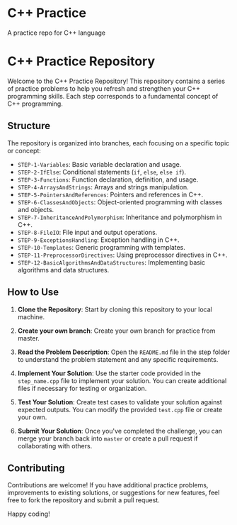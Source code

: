 # C++ Practice
A practice repo for C++ language

# C++ Practice Repository

Welcome to the C++ Practice Repository! This repository contains a series of practice problems to help you refresh and strengthen your C++ programming skills. Each step corresponds to a fundamental concept of C++ programming.

## Structure

The repository is organized into branches, each focusing on a specific topic or concept:

- `STEP-1-Variables`: Basic variable declaration and usage.
- `STEP-2-IfElse`: Conditional statements (`if`, `else`, `else if`).
- `STEP-3-Functions`: Function declaration, definition, and usage.
- `STEP-4-ArraysAndStrings`: Arrays and strings manipulation.
- `STEP-5-PointersAndReferences`: Pointers and references in C++.
- `STEP-6-ClassesAndObjects`: Object-oriented programming with classes and objects.
- `STEP-7-InheritanceAndPolymorphism`: Inheritance and polymorphism in C++.
- `STEP-8-FileIO`: File input and output operations.
- `STEP-9-ExceptionsHandling`: Exception handling in C++.
- `STEP-10-Templates`: Generic programming with templates.
- `STEP-11-PreprocessorDirectives`: Using preprocessor directives in C++.
- `STEP-12-BasicAlgorithmsAndDataStructures`: Implementing basic algorithms and data structures.

## How to Use

1. **Clone the Repository**: Start by cloning this repository to your local machine.

2. **Create your own branch**: Create your own branch for practice from master.

3. **Read the Problem Description**: Open the `README.md` file in the step folder to understand the problem statement and any specific requirements.

4. **Implement Your Solution**: Use the starter code provided in the `step_name.cpp` file to implement your solution. You can create additional files if necessary for testing or organization.

5. **Test Your Solution**: Create test cases to validate your solution against expected outputs. You can modify the provided `test.cpp` file or create your own.

6. **Submit Your Solution**: Once you've completed the challenge, you can merge your branch back into `master` or create a pull request if collaborating with others.

## Contributing

Contributions are welcome! If you have additional practice problems, improvements to existing solutions, or suggestions for new features, feel free to fork the repository and submit a pull request.

Happy coding!


